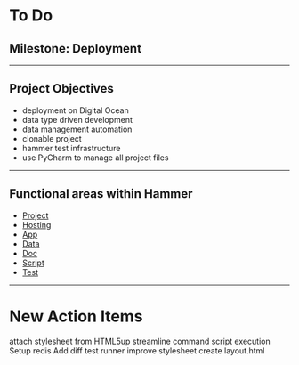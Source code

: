 # To Do

## Milestone:  Deployment 

---

## Project Objectives

* deployment on Digital Ocean
* data type driven development
* data management automation
* clonable project
* hammer test infrastructure
* use PyCharm to manage all project files

---

## Functional areas within Hammer

* [Project](ToDo_Project.md)
* [Hosting](ToDo_Hosting.md)
* [App](ToDo_App.md)
* [Data](ToDo_Data.md)
* [Doc](ToDo_Doc.md)
* [Script](ToDo_Script.md)
* [Test](ToDo_Test.md)

---

# New Action Items

attach stylesheet from HTML5up
streamline command script execution
Setup redis
Add diff test runner
improve stylesheet
create layout.html

